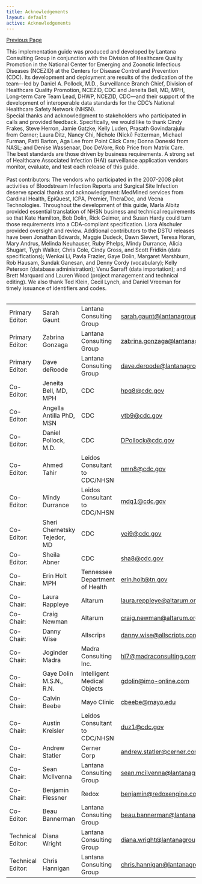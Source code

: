 ```yaml
---
title: Acknowledgements
layout: default
active: Acknowledgements
---
```


[Previous Page](References.html)

<div>
This implementation guide was produced and developed by Lantana Consulting Group in conjunction with the Division of Healthcare Quality Promotion in the National Center for Emerging and Zoonotic Infectious Diseases (NCEZID) at the Centers for Disease Control and Prevention (CDC). Its development and deployment are results of the dedication of the team—led by Daniel A. Pollock, M.D., Surveillance Branch Chief, Division of Healthcare Quality Promotion, NCEZID, CDC and  Jeneita Bell, MD, MPH, Long-term Care Team Lead, DHWP, NCEZID, CDC—and their support of the development of interoperable data standards for the CDC’s National Healthcare Safety Network (NHSN). 
</div>
<div>
Special thanks and acknowledgment to stakeholders who participated in calls and provided feedback. Specifically, we would like to thank  Cindy Frakes, Steve Herron, Jamie Gatzke, Kelly Luden, Prasath Govindarajulu from Cerner;  Laura Ditz, Nancy Chi, Nichole (Nicki) Fetterman, Michael Furman, Patti Barton, Aga Lee from Point Click Care; Donna Doneski from NASL; and  Denise Wassenaar, Doc DeVore, Rob Price from Matrix  Care.
</div>
<div>
The best standards are those driven by business requirements. A strong set of Healthcare Associated Infection (HAI) surveillance application vendors monitor, evaluate, and test each release of this guide. 
</div>
<div>
	<br />Past contributors: The vendors who participated in the 2007-2008 pilot activities of Bloodstream Infection Reports and Surgical Site Infection deserve special thanks and acknowledgment: MedMined services from Cardinal Health, EpiQuest, ICPA, Premier, TheraDoc, and Vecna Technologies. Throughout the development of this guide, Marla Albitz provided essential translation of NHSN business and technical requirements so that Kate Hamilton, Bob Dolin, Rick Geimer, and Susan Hardy could turn those requirements into a CDA-compliant specification. Liora Alschuler provided oversight and review. Additional contributors to the DSTU releases have been Jonathan Edwards, Maggie Dudeck, Dawn Sievert, Teresa Horan, Mary Andrus, Melinda Neuhauser, Ruby Phelps, Mindy Durrance, Alicia Shugart, Tygh Walker, Chris Cole, Cindy Gross, and Scott Fridkin (data specifications); Wenkai Li, Pavla Frazier, Gaye Dolin, Margaret Marshburn, Rob Hausam, Sundak Ganesan, and Denny Cordy (vocabulary); Kelly Peterson (database administration); Venu Sarraff (data importation); and Brett Marquard and Lauren Wood (project management and technical editing). We also thank Ted Klein, Cecil Lynch, and Daniel Vreeman for timely issuance of identifiers and codes. 
</div>


<br />

| | | | |
|-----|-----|-----|-----|
|Primary Editor:|Sarah Gaunt|Lantana Consulting Group|sarah.gaunt@lantanagroup.com|
|Primary Editor:|Zabrina Gonzaga|Lantana Consulting Group|zabrina.gonzaga@lantanagroup.com|
|Primary Editor:|Dave deRoode|Lantana Consulting Group|dave.deroode@lantanagroup.com|
|Co-Editor:|Jeneita Bell, MD, MPH|CDC|hpq8@cdc.gov|
|Co-Editor:|Angella Antilla PhD, MSN|CDC|vtb9@cdc.gov|
|Co-Editor:|Daniel Pollock, M.D.|CDC|DPollock@cdc.gov|
|Co-Editor:|Ahmed Tahir|Leidos Consultant to CDC/NHSN|nmn8@cdc.gov|
|Co-Editor:|Mindy Durrance|Leidos Consultant to CDC/NHSN|mdq1@cdc.gov|
|Co-Editor:|Sheri Chernetsky Tejedor, MD|CDC|yei9@cdc.gov|
|Co-Editor:|Sheila Abner|CDC|sha8@cdc.gov|
|Co-Chair:|Erin Holt MPH|Tennessee Department of Health|erin.holt@tn.gov|
|Co-Chair:|Laura Rappleye|Altarum|laura.reppleye@altarum.org|
|Co-Chair:|Craig Newman|Altarum|craig.newman@altarum.org|
|Co-Chair:|Danny Wise|Allscrips|danny.wise@allscripts.com|
|Co-Chair:|Joginder Madra|Madra Consulting Inc.|hl7@madraconsulting.com|
|Co-Chair:|Gaye Dolin M.S.N., R.N. |Intelligent Medical Objects |gdolin@imo-online.com|
|Co-Chair:|Calvin Beebe|Mayo Clinic|cbeebe@mayo.edu|
|Co-Chair:|Austin Kreisler|Leidos Consultant to CDC/NHSN|duz1@cdc.gov|
|Co-Chair:|Andrew Statler|Cerner Corp|andrew.statler@cerner.com|
|Co-Chair:|Sean McIlvenna| Lantana Consulting Group|sean.mcilvenna@lantanagroup.com|
|Co-Chair:|Benjamin Flessner|Redox|benjamin@redoxengine.com|
|Co-Editor:|Beau Bannerman|Lantana Consulting Group|beau.bannerman@lantanagroup.com|
|Technical Editor:|Diana Wright|Lantana Consulting Group|diana.wright@lantanagroup.com|
|Technical Editor:|Chris Hannigan|Lantana Consulting Group|chris.hannigan@lantanagroup.com|